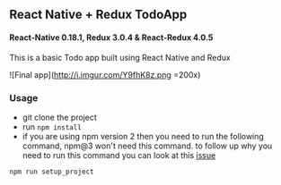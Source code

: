 ## React Native + Redux TodoApp

#### React-Native 0.18.1, Redux 3.0.4 & React-Redux 4.0.5

This is a basic Todo app built using React Native and Redux

![Final app](http://i.imgur.com/Y9fhK8z.png =200x)

### Usage

- git clone the project
- run `npm install`
- if you are using npm version 2 then you need to run the following command, npm@3 won't need this command. to follow up why you need to run this command you can look at this [issue](https://github.com/rackt/react-redux/issues/236)

```js
npm run setup_project
```
